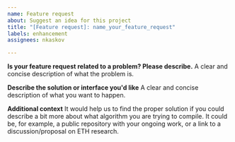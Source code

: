 ```yaml
---
name: Feature request
about: Suggest an idea for this project
title: "[Feature request]: name_your_feature_request"
labels: enhancement
assignees: nkaskov

---
```


**Is your feature request related to a problem? Please describe.**
A clear and concise description of what the problem is. 

**Describe the solution or interface you'd like**
A clear and concise description of what you want to happen.

**Additional context**
It would help us to find the proper solution if you could describe a bit more about what algorithm you are trying to compile. It could be, for example, a public repository with your ongoing work, or a link to a discussion/proposal on ETH research.
